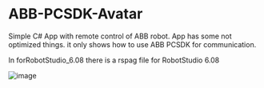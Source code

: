 # ABB-PCSDK-Avatar

Simple C# App with remote control of ABB robot. App has some not optimized things. it only shows how to use ABB PCSDK for communication.

In forRobotStudio_6.08 there is a rspag file for RobotStudio 6.08

![image](https://github.com/tltrus/ABB-PCSDK-Avatar/assets/77125487/30dfc3bf-2b39-49e0-837f-880f3be95592)

